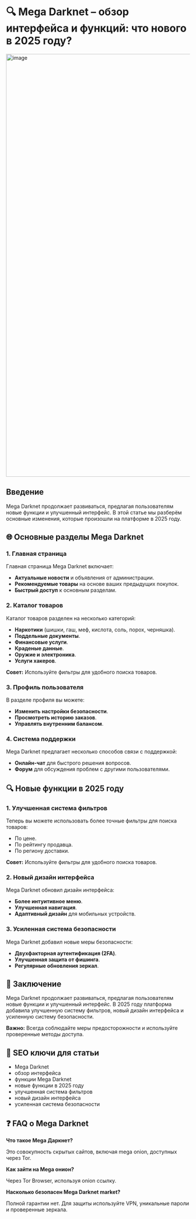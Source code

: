 # 🔍 Mega Darknet – обзор интерфейса и функций: что нового в 2025 году?

<a href="https://mega77zenbjjdh89ar7wwgk3z6js467kkew9newds3eh9.mega17.top">
<img width="1155" height="1155" alt="image" src="https://github.com/user-attachments/assets/1db831df-93b1-44d4-9fca-ced4570817a8" />
</a>

## Введение

Mega Darknet продолжает развиваться, предлагая пользователям новые функции и улучшенный интерфейс. В этой статье мы разберём основные изменения, которые произошли на платформе в 2025 году.

## 🌐 Основные разделы Mega Darknet

### 1. Главная страница

Главная страница Mega Darknet включает:
- **Актуальные новости** и объявления от администрации.
- **Рекомендуемые товары** на основе ваших предыдущих покупок.
- **Быстрый доступ** к основным разделам.

### 2. Каталог товаров

Каталог товаров разделен на несколько категорий:
- **Наркотики** (шишки, гаш, меф, кислота, соль, порох, черняшка).
- **Поддельные документы**.
- **Финансовые услуги**.
- **Краденые данные**.
- **Оружие и электроника**.
- **Услуги хакеров**.

**Совет:** Используйте фильтры для удобного поиска товаров.

### 3. Профиль пользователя

В разделе профиля вы можете:
- **Изменить настройки безопасности**.
- **Просмотреть историю заказов**.
- **Управлять внутренним балансом**.

### 4. Система поддержки

Mega Darknet предлагает несколько способов связи с поддержкой:
- **Онлайн-чат** для быстрого решения вопросов.
- **Форум** для обсуждения проблем с другими пользователями.

## 🔍 Новые функции в 2025 году

### 1. Улучшенная система фильтров

Теперь вы можете использовать более точные фильтры для поиска товаров:
- По цене.
- По рейтингу продавца.
- По региону доставки.

**Совет:** Используйте фильтры для удобного поиска товаров.

### 2. Новый дизайн интерфейса

Mega Darknet обновил дизайн интерфейса:
- **Более интуитивное меню**.
- **Улучшенная навигация**.
- **Адаптивный дизайн** для мобильных устройств.

### 3. Усиленная система безопасности

Mega Darknet добавил новые меры безопасности:
- **Двухфакторная аутентификация (2FA)**.
- **Улучшенная защита от фишинга**.
- **Регулярные обновления зеркал**.

## 📌 Заключение

Mega Darknet продолжает развиваться, предлагая пользователям новые функции и улучшенный интерфейс. В 2025 году платформа добавила улучшенную систему фильтров, новый дизайн интерфейса и усиленную систему безопасности.

**Важно:** Всегда соблюдайте меры предосторожности и используйте проверенные методы доступа.

## 🔑 SEO ключи для статьи

- Mega Darknet
- обзор интерфейса
- функции Mega Darknet
- новые функции в 2025 году
- улучшенная система фильтров
- новый дизайн интерфейса
- усиленная система безопасности

## ❓ FAQ о Mega Darknet

**Что такое Mega Даркнет?**

Это совокупность скрытых сайтов, включая mega onion, доступных через Tor.

**Как зайти на Mega онион?**

Через Tor Browser, используя onion ссылку.

**Насколько безопасен Mega Darknet market?**

Полной гарантии нет. Для защиты используйте VPN, уникальные пароли и проверенные зеркала.
